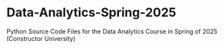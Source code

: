 # Data-Analytics-Spring-2025
Python Source Code Files for the Data Analytics Course in Spring of 2025 (Constructor University)
